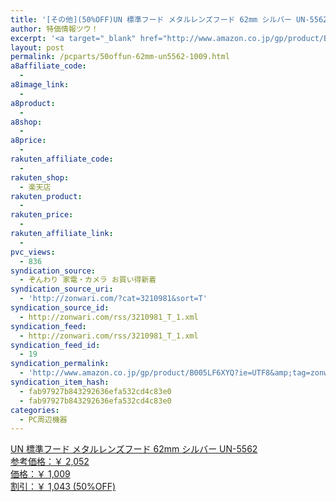 ```yaml
---
title: '[その他](50%OFF)UN 標準フード メタルレンズフード 62mm シルバー UN-5562 ￥1,009'
author: 特価情報ツウ！
excerpt: '<a target="_blank" href="http://www.amazon.co.jp/gp/product/B005LF6XYQ?ie=UTF8&amp;tag=zonwari-22&amp;linkCode=as2&amp;camp=247&amp;creative=7399&amp;creativeASIN=B005LF6XYQ"><img src="http://ecx.images-amazon.com/images/I/41VUr9yFFHL._SL100_.jpg"><br>UN &#27161;&#28310;&#12501;&#12540;&#12489; &#12513;&#12479;&#12523;&#12524;&#12531;&#12474;&#12501;&#12540;&#12489; 62mm &#12471;&#12523;&#12496;&#12540; UN-5562<br>&#21442;&#32771;&#20385;&#26684;&#65306;&#65509; 2,052<br>&#20385;&#26684;&#65306;&#65509; 1,009<br>&#21106;&#24341;&#65306;&#65509; 1,043 (50%OFF)</a>'
layout: post
permalink: /pcparts/50offun-62mm-un5562-1009.html
a8affiliate_code:
  - 
a8image_link:
  - 
a8product:
  - 
a8shop:
  - 
a8price:
  - 
rakuten_affiliate_code:
  - 
rakuten_shop:
  - 楽天店
rakuten_product:
  - 
rakuten_price:
  - 
rakuten_affiliate_link:
  - 
pvc_views:
  - 836
syndication_source:
  - ぞんわり 家電・カメラ お買い得新着
syndication_source_uri:
  - 'http://zonwari.com/?cat=3210981&sort=T'
syndication_source_id:
  - http://zonwari.com/rss/3210981_T_1.xml
syndication_feed:
  - http://zonwari.com/rss/3210981_T_1.xml
syndication_feed_id:
  - 19
syndication_permalink:
  - 'http://www.amazon.co.jp/gp/product/B005LF6XYQ?ie=UTF8&amp;tag=zonwari-22&amp;linkCode=as2&amp;camp=247&amp;creative=7399&amp;creativeASIN=B005LF6XYQ'
syndication_item_hash:
  - fab97927b843292636efa532cd4c83e0
  - fab97927b843292636efa532cd4c83e0
categories:
  - PC周辺機器
---
```

[<img src='http://i0.wp.com/ecx.images-amazon.com/images/I/41VUr9yFFHL._SL150_.jpg?w=546' title="" alt="" data-recalc-dims="1" />  
UN 標準フード メタルレンズフード 62mm シルバー UN-5562  
参考価格：￥ 2,052  
価格：￥ 1,009  
割引：￥ 1,043 (50%OFF)][1]

 [1]: http://www.amazon.co.jp/gp/product/B005LF6XYQ?ie=UTF8&#038;tag=tokkajohotsu-22&#038;linkCode=as2&#038;camp=247&#038;creative=7399&#038;creativeASIN=B005LF6XYQ